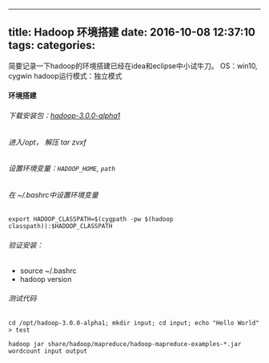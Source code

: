 --------------
title: Hadoop 环境搭建
date: 2016-10-08 12:37:10
tags: 
categories: 
--------------

简要记录一下hadoop的环境搭建已经在idea和eclipse中小试牛刀。
OS：win10, cygwin
hadoop运行模式：独立模式
<!-- more -->

#### 环境搭建

###### 下载安装包：[hadoop-3.0.0-alpha1](http://www.apache.org/dyn/closer.cgi/hadoop/common/hadoop-3.0.0-alpha1/hadoop-3.0.0-alpha1.tar.gz)
###### 进入/opt， 解压 tar zvxf
###### 设置环境变量：`HADOOP_HOME`, `path`
###### 在 ~/.bashrc中设置环境变量
`export HADOOP_CLASSPATH=$(cygpath -pw $(hadoop classpath)):$HADOOP_CLASSPATH`
###### 验证安装：

 - source ~/.bashrc
 - hadoop version

###### 测试代码

```
cd /opt/hadoop-3.0.0-alpha1; mkdir input; cd input; echo "Hello World" > test

hadoop jar share/hadoop/mapreduce/hadoop-mapreduce-examples-*.jar wordcount input output

```

<!-- #### idea开发环境配置 -->
